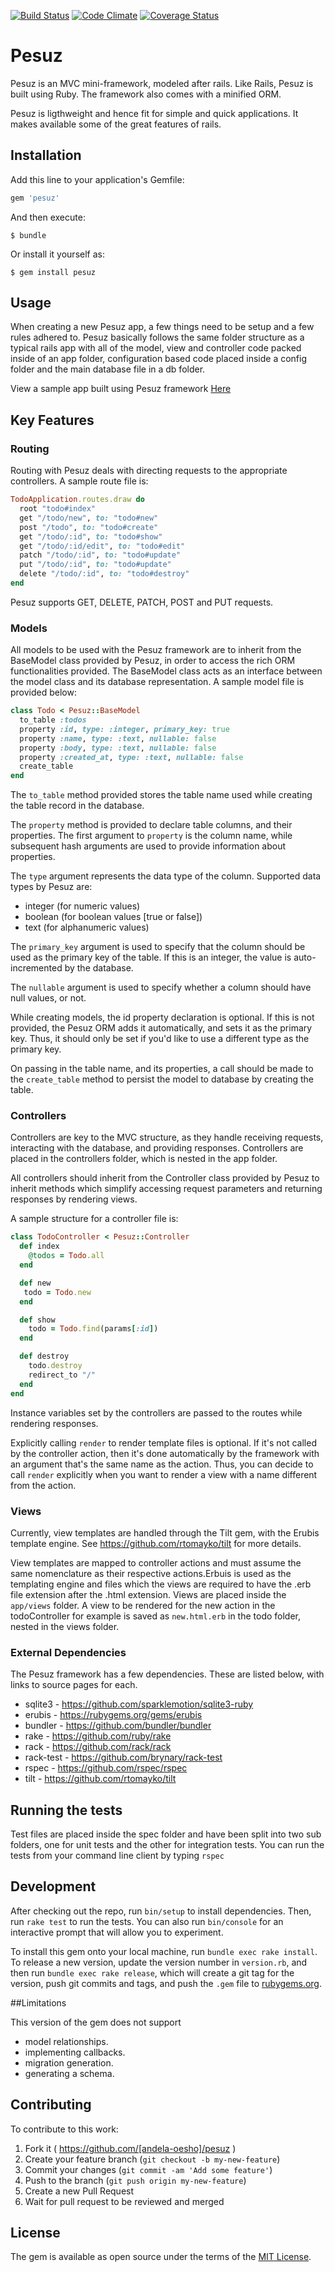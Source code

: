 [![Build Status](https://semaphoreci.com/api/v1/andela-oesho/pesuz/branches/master/badge.svg)](https://semaphoreci.com/andela-oesho/pesuz)
[![Code Climate](https://codeclimate.com/github/andela-oesho/pesuz/badges/gpa.svg)](https://codeclimate.com/github/andela-oesho/pesuz)
[![Coverage Status](https://coveralls.io/repos/github/andela-oesho/pesuz/badge.svg?branch=master)](https://coveralls.io/github/andela-oesho/pesuz?branch=master)


# Pesuz

Pesuz is an MVC mini-framework, modeled after rails. Like Rails, Pesuz is built using Ruby. The framework also comes with a minified ORM.

Pesuz is ligthweight and hence fit for simple and quick applications. It makes available some of the great features of rails.


## Installation

Add this line to your application's Gemfile:

```ruby
gem 'pesuz'
```

And then execute:

    $ bundle

Or install it yourself as:

    $ gem install pesuz

## Usage

When creating a new Pesuz app, a few things need to be setup and a few rules adhered to. Pesuz basically follows the same folder structure as a typical rails app with all of the model, view and controller code packed inside of an app folder, configuration based code placed inside a config folder and the main database file in a db folder.

View a sample app built using Pesuz framework [Here](https://github.com/andela-oesho/suzsnam)

## Key Features

### Routing
Routing with Pesuz deals with directing requests to the appropriate controllers. A sample route file is:

```ruby
TodoApplication.routes.draw do
  root "todo#index"
  get "/todo/new", to: "todo#new"
  post "/todo", to: "todo#create"
  get "/todo/:id", to: "todo#show"
  get "/todo/:id/edit", to: "todo#edit"
  patch "/todo/:id", to: "todo#update"
  put "/todo/:id", to: "todo#update"
  delete "/todo/:id", to: "todo#destroy"
end
```
Pesuz supports GET, DELETE, PATCH, POST and PUT requests.


### Models
All models to be used with the Pesuz framework are to inherit from the BaseModel class provided by Pesuz, in order to access the rich ORM functionalities provided. The BaseModel class acts as an interface between the model class and its database representation. A sample model file is provided below:

```ruby
class Todo < Pesuz::BaseModel
  to_table :todos
  property :id, type: :integer, primary_key: true
  property :name, type: :text, nullable: false
  property :body, type: :text, nullable: false
  property :created_at, type: :text, nullable: false
  create_table
end
```
The `to_table` method provided stores the table name used while creating the table record in the database.

The `property` method is provided to declare table columns, and their properties. The first argument to `property` is the column name, while subsequent hash arguments are used to provide information about properties.

The `type` argument represents the data type of the column. Supported data types by Pesuz are:

  * integer (for numeric values)
  * boolean (for boolean values [true or false])
  * text    (for alphanumeric values)

The `primary_key` argument is used to specify that the column should be used as the primary key of the table. If this is an integer, the value is auto-incremented by the database.

The `nullable` argument is used to specify whether a column should have null values, or not.

While creating models, the id property declaration is optional. If this is not provided, the Pesuz ORM adds it automatically, and sets it as the primary key. Thus, it should only be set if you'd like to use a different type as the primary key.

On passing in the table name, and its properties, a call should be made to the `create_table` method to persist the model to database by creating the table.


### Controllers
Controllers are key to the MVC structure, as they handle receiving requests, interacting with the database, and providing responses. Controllers are placed in the controllers folder, which is nested in the app folder.

All controllers should inherit from the Controller class provided by Pesuz to inherit methods which simplify accessing request parameters and returning responses by rendering views.

A sample structure for a controller file is:

```ruby
class TodoController < Pesuz::Controller
  def index
    @todos = Todo.all
  end

  def new
   todo = Todo.new
  end

  def show
    todo = Todo.find(params[:id])
  end

  def destroy
    todo.destroy
    redirect_to "/"
  end
end
```

Instance variables set by the controllers are passed to the routes while rendering responses.

Explicitly calling `render` to render template files is optional. If it's not called by the controller action, then it's done automatically by the framework with an argument that's the same name as the action. Thus, you can decide to call `render` explicitly when you want to render a view with a name different from the action.


### Views
Currently, view templates are handled through the Tilt gem, with the Erubis template engine. See https://github.com/rtomayko/tilt for more details.

View templates are mapped to controller actions and must assume the same nomenclature as their respective actions.Erbuis is used as the templating engine and files which the views are required to have the .erb file extension after the .html extension. Views are placed inside the `app/views` folder. A view to be rendered for the new action in the todoController for example is saved as `new.html.erb` in the todo folder, nested in the views folder.

### External Dependencies
The Pesuz framework has a few dependencies. These are listed below, with links to source pages for each.

  * sqlite3     - https://github.com/sparklemotion/sqlite3-ruby
  * erubis      - https://rubygems.org/gems/erubis
  * bundler     - https://github.com/bundler/bundler
  * rake        - https://github.com/ruby/rake
  * rack        - https://github.com/rack/rack
  * rack-test   - https://github.com/brynary/rack-test
  * rspec       - https://github.com/rspec/rspec
  * tilt        - https://github.com/rtomayko/tilt

## Running the tests

Test files are placed inside the spec folder and have been split into two sub folders, one for unit tests and the other for integration tests. You can run the tests from your command line client by typing `rspec`

## Development

After checking out the repo, run `bin/setup` to install dependencies. Then, run `rake test` to run the tests. You can also run `bin/console` for an interactive prompt that will allow you to experiment.

To install this gem onto your local machine, run `bundle exec rake install`. To release a new version, update the version number in `version.rb`, and then run `bundle exec rake release`, which will create a git tag for the version, push git commits and tags, and push the `.gem` file to [rubygems.org](https://rubygems.org).

##Limitations

This version of the gem does not support

* model relationships.
* implementing callbacks.
* migration generation.
* generating a schema.

## Contributing

To contribute to this work:

1. Fork it ( https://github.com/[andela-oesho]/pesuz )
2. Create your feature branch (`git checkout -b my-new-feature`)
3. Commit your changes (`git commit -am 'Add some feature'`)
4. Push to the branch (`git push origin my-new-feature`)
5. Create a new Pull Request
6. Wait for pull request to be reviewed and merged



## License

The gem is available as open source under the terms of the [MIT License](http://opensource.org/licenses/MIT).

